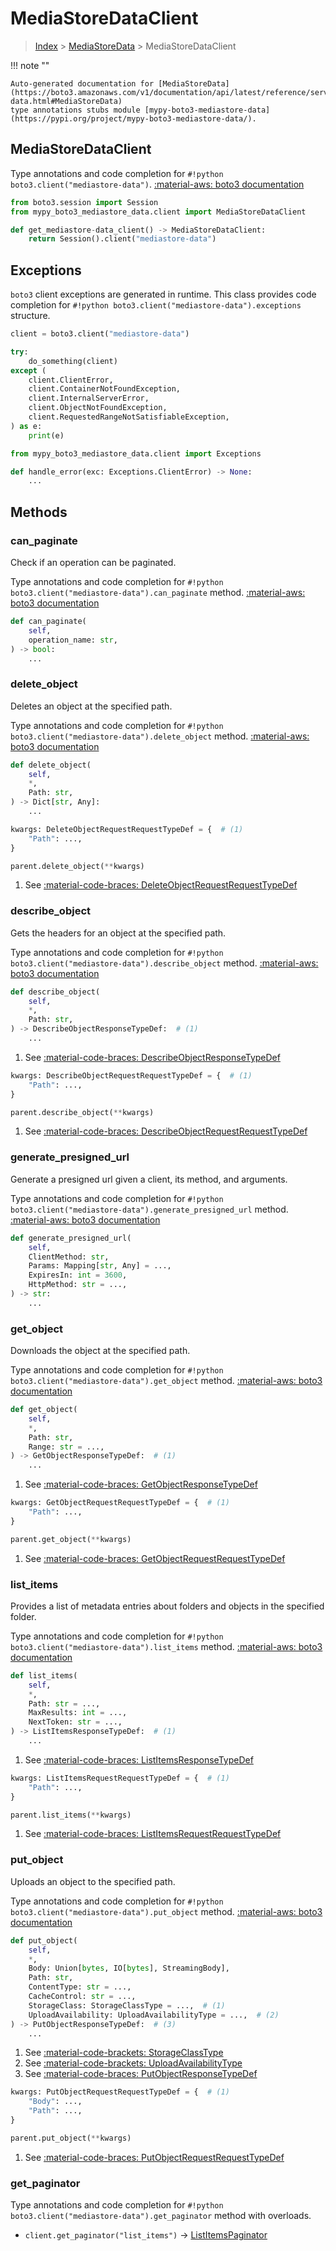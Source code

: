 # MediaStoreDataClient

> [Index](../README.md) > [MediaStoreData](./README.md) > MediaStoreDataClient

!!! note ""

    Auto-generated documentation for [MediaStoreData](https://boto3.amazonaws.com/v1/documentation/api/latest/reference/services/mediastore-data.html#MediaStoreData)
    type annotations stubs module [mypy-boto3-mediastore-data](https://pypi.org/project/mypy-boto3-mediastore-data/).

## MediaStoreDataClient

Type annotations and code completion for `#!python boto3.client("mediastore-data")`.
[:material-aws: boto3 documentation](https://boto3.amazonaws.com/v1/documentation/api/latest/reference/services/mediastore-data.html#MediaStoreData.Client)

```python title="Usage example"
from boto3.session import Session
from mypy_boto3_mediastore_data.client import MediaStoreDataClient

def get_mediastore-data_client() -> MediaStoreDataClient:
    return Session().client("mediastore-data")
```

## Exceptions


`boto3` client exceptions are generated in runtime.
This class provides code completion for `#!python boto3.client("mediastore-data").exceptions` structure.

```python title="Usage example"
client = boto3.client("mediastore-data")

try:
    do_something(client)
except (
    client.ClientError,
    client.ContainerNotFoundException,
    client.InternalServerError,
    client.ObjectNotFoundException,
    client.RequestedRangeNotSatisfiableException,
) as e:
    print(e)
```

```python title="Type checking example"
from mypy_boto3_mediastore_data.client import Exceptions

def handle_error(exc: Exceptions.ClientError) -> None:
    ...
```


## Methods


### can\_paginate

Check if an operation can be paginated.

Type annotations and code completion for `#!python boto3.client("mediastore-data").can_paginate` method.
[:material-aws: boto3 documentation](https://boto3.amazonaws.com/v1/documentation/api/latest/reference/services/mediastore-data.html#MediaStoreData.Client.can_paginate)

```python title="Method definition"
def can_paginate(
    self,
    operation_name: str,
) -> bool:
    ...
```


### delete\_object

Deletes an object at the specified path.

Type annotations and code completion for `#!python boto3.client("mediastore-data").delete_object` method.
[:material-aws: boto3 documentation](https://boto3.amazonaws.com/v1/documentation/api/latest/reference/services/mediastore-data.html#MediaStoreData.Client.delete_object)

```python title="Method definition"
def delete_object(
    self,
    *,
    Path: str,
) -> Dict[str, Any]:
    ...
```



```python title="Usage example with kwargs"
kwargs: DeleteObjectRequestRequestTypeDef = {  # (1)
    "Path": ...,
}

parent.delete_object(**kwargs)
```

1. See [:material-code-braces: DeleteObjectRequestRequestTypeDef](./type_defs.md#deleteobjectrequestrequesttypedef) 

### describe\_object

Gets the headers for an object at the specified path.

Type annotations and code completion for `#!python boto3.client("mediastore-data").describe_object` method.
[:material-aws: boto3 documentation](https://boto3.amazonaws.com/v1/documentation/api/latest/reference/services/mediastore-data.html#MediaStoreData.Client.describe_object)

```python title="Method definition"
def describe_object(
    self,
    *,
    Path: str,
) -> DescribeObjectResponseTypeDef:  # (1)
    ...
```

1. See [:material-code-braces: DescribeObjectResponseTypeDef](./type_defs.md#describeobjectresponsetypedef) 


```python title="Usage example with kwargs"
kwargs: DescribeObjectRequestRequestTypeDef = {  # (1)
    "Path": ...,
}

parent.describe_object(**kwargs)
```

1. See [:material-code-braces: DescribeObjectRequestRequestTypeDef](./type_defs.md#describeobjectrequestrequesttypedef) 

### generate\_presigned\_url

Generate a presigned url given a client, its method, and arguments.

Type annotations and code completion for `#!python boto3.client("mediastore-data").generate_presigned_url` method.
[:material-aws: boto3 documentation](https://boto3.amazonaws.com/v1/documentation/api/latest/reference/services/mediastore-data.html#MediaStoreData.Client.generate_presigned_url)

```python title="Method definition"
def generate_presigned_url(
    self,
    ClientMethod: str,
    Params: Mapping[str, Any] = ...,
    ExpiresIn: int = 3600,
    HttpMethod: str = ...,
) -> str:
    ...
```


### get\_object

Downloads the object at the specified path.

Type annotations and code completion for `#!python boto3.client("mediastore-data").get_object` method.
[:material-aws: boto3 documentation](https://boto3.amazonaws.com/v1/documentation/api/latest/reference/services/mediastore-data.html#MediaStoreData.Client.get_object)

```python title="Method definition"
def get_object(
    self,
    *,
    Path: str,
    Range: str = ...,
) -> GetObjectResponseTypeDef:  # (1)
    ...
```

1. See [:material-code-braces: GetObjectResponseTypeDef](./type_defs.md#getobjectresponsetypedef) 


```python title="Usage example with kwargs"
kwargs: GetObjectRequestRequestTypeDef = {  # (1)
    "Path": ...,
}

parent.get_object(**kwargs)
```

1. See [:material-code-braces: GetObjectRequestRequestTypeDef](./type_defs.md#getobjectrequestrequesttypedef) 

### list\_items

Provides a list of metadata entries about folders and objects in the specified
folder.

Type annotations and code completion for `#!python boto3.client("mediastore-data").list_items` method.
[:material-aws: boto3 documentation](https://boto3.amazonaws.com/v1/documentation/api/latest/reference/services/mediastore-data.html#MediaStoreData.Client.list_items)

```python title="Method definition"
def list_items(
    self,
    *,
    Path: str = ...,
    MaxResults: int = ...,
    NextToken: str = ...,
) -> ListItemsResponseTypeDef:  # (1)
    ...
```

1. See [:material-code-braces: ListItemsResponseTypeDef](./type_defs.md#listitemsresponsetypedef) 


```python title="Usage example with kwargs"
kwargs: ListItemsRequestRequestTypeDef = {  # (1)
    "Path": ...,
}

parent.list_items(**kwargs)
```

1. See [:material-code-braces: ListItemsRequestRequestTypeDef](./type_defs.md#listitemsrequestrequesttypedef) 

### put\_object

Uploads an object to the specified path.

Type annotations and code completion for `#!python boto3.client("mediastore-data").put_object` method.
[:material-aws: boto3 documentation](https://boto3.amazonaws.com/v1/documentation/api/latest/reference/services/mediastore-data.html#MediaStoreData.Client.put_object)

```python title="Method definition"
def put_object(
    self,
    *,
    Body: Union[bytes, IO[bytes], StreamingBody],
    Path: str,
    ContentType: str = ...,
    CacheControl: str = ...,
    StorageClass: StorageClassType = ...,  # (1)
    UploadAvailability: UploadAvailabilityType = ...,  # (2)
) -> PutObjectResponseTypeDef:  # (3)
    ...
```

1. See [:material-code-brackets: StorageClassType](./literals.md#storageclasstype) 
2. See [:material-code-brackets: UploadAvailabilityType](./literals.md#uploadavailabilitytype) 
3. See [:material-code-braces: PutObjectResponseTypeDef](./type_defs.md#putobjectresponsetypedef) 


```python title="Usage example with kwargs"
kwargs: PutObjectRequestRequestTypeDef = {  # (1)
    "Body": ...,
    "Path": ...,
}

parent.put_object(**kwargs)
```

1. See [:material-code-braces: PutObjectRequestRequestTypeDef](./type_defs.md#putobjectrequestrequesttypedef) 



### get_paginator

Type annotations and code completion for `#!python boto3.client("mediastore-data").get_paginator` method with overloads.

- `client.get_paginator("list_items")` -> [ListItemsPaginator](./paginators.md#listitemspaginator)



